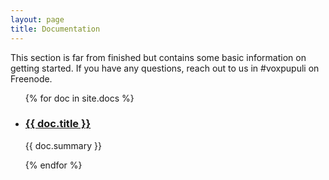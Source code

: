 ```yaml
---
layout: page
title: Documentation
---
```


This section is far from finished but contains some basic information on getting
started. If you have any questions, reach out to us in #voxpupuli on Freenode.

<ul class="docs-index">
{% for doc in site.docs %}
  <li>
    <h3><a href="{{ doc.url }}">{{ doc.title }}</a></h3>
    <p>{{ doc.summary }}</p>
  </li>
{% endfor %}
</ul>

